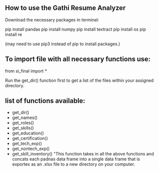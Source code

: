 ## How to use the Gathi Resume Analyzer

Download the necessary packages in terminal: 

pip install pandas 
pip install numpy
pip install textract
pip install os
pip install re

(may need to use pip3 instead of pip to install packages.)

## To import file with all necessary functions use:

from si_final import *

Run the get_dir() function first to get a list of the files within your assigned directory.

## list of functions available: 
- get_dir()
- get_names() 
- get_roles()
- get_skills()
- get_education()
- get_certification()
- get_tech_exp() 
- get_nontech_exp()
- get_skill_inventory() "This function takes in all the above functions and concats each padnas data frame into a single data frame that is exportes as an .xlsx file to a new directory on your computer. 

